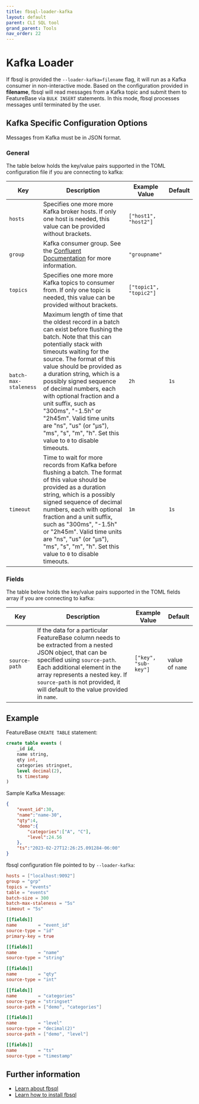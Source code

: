 ```yaml
---
title: fbsql-loader-kafka
layout: default
parent: CLI SQL tool
grand_parent: Tools
nav_order: 22
---
```


# Kafka Loader

<!-- copied from original  fbsql-loader-toml-config.md

Based on the configuration file provided as an argument to this flag, fbsql will read messages from a Kafka topic and submit them to FeatureBase via BULK INSERT statements.
-->

If fbsql is provided the `--loader-kafka=filename` flag, it will run as a Kafka consumer in non-interactive mode. Based on the configuration provided in **filename**, fbsql will read messages from a Kafka topic and submit them to FeatureBase via `BULK INSERT` statements. In this mode, fbsql processes messages until terminated by the user.

## Kafka Specific Configuration Options

Messages from Kafka must be in JSON format.

### General
The table below holds the key/value pairs supported in the TOML configuration file if you are connecting to kafka:

| Key | Description | Example Value | Default |
|---|---|---|---|
| `hosts` | Specifies one more more Kafka broker hosts. If only one host is needed, this value can be provided without brackets. | `["host1", "host2"]` | |
| `group` | Kafka consumer group. See the [Confluent Documentation](https://docs.confluent.io/platform/current/clients/consumer.html) for more information. | `"groupname"` | |
| `topics` | Specifies one more more Kafka topics to consumer from. If only one topic is needed, this value can be provided without brackets. | `["topic1", "topic2"]` | |
| `batch-max-staleness` | Maximum length of time that the oldest record in a batch can exist before flushing the batch. Note that this can potentially stack with timeouts waiting for the source. The format of this value should be provided as a duration string, which is a possibly signed sequence of decimal numbers, each with optional fraction and a unit suffix, such as "300ms", "-1.5h" or "2h45m". Valid time units are "ns", "us" (or "µs"), "ms", "s", "m", "h". Set this value to `0` to disable timeouts. | `2h` | `1s`|
| `timeout` | Time to wait for more records from Kafka before flushing a batch. The format of this value should be provided as a duration string, which is a possibly signed sequence of decimal numbers, each with optional fraction and a unit suffix, such as "300ms", "-1.5h" or "2h45m". Valid time units are "ns", "us" (or "µs"), "ms", "s", "m", "h". Set this value to `0` to disable timeouts.  | `1m` | `1s`|

### Fields
The table below holds the key/value pairs supported in the TOML fields array if you are connecting to kafka:

| Key | Description | Example Value | Default |
|---|---|---|---|
| `source-path` | If the data for a particular FeatureBase column needs to be extracted from a nested JSON object, that can be specified using `source-path`. Each additional element in the array represents a nested key. If `source-path` is not provided, it will default to the value provided in `name`. | `["key", "sub-key"]` | value of `name` |


## Example

FeatureBase `CREATE TABLE` statement:
```sql
create table events (
    _id id,
    name string,
    qty int,
    categories stringset,
    level decimal(2),
    ts timestamp
)
```

Sample Kafka Message:
```json
{
    "event_id":30,
    "name":"name-30",
    "qty":4,
    "demo":{
        "categories":["A", "C"],
        "level":24.56
    },
    "ts":"2023-02-27T12:26:25.091284-06:00"
}
```

fbsql configuration file pointed to by `--loader-kafka`:
```toml
hosts = ["localhost:9092"]
group = "grp"
topics = "events"
table = "events"
batch-size = 300
batch-max-staleness = "5s"
timeout = "5s"

[[fields]]
name        = "event_id"
source-type = "id"
primary-key = true

[[fields]]
name        = "name"
source-type = "string"

[[fields]]
name        = "qty"
source-type = "int"

[[fields]]
name        = "categories"
source-type = "stringset"
source-path = ["demo", "categories"]

[[fields]]
name        = "level"
source-type = "decimal(2)"
source-path = ["demo", "level"]

[[fields]]
name        = "ts"
source-type = "timestamp"
```

## Further information
* [Learn about fbsql](/docs/tools/fbsql/fbsql-home)
* [Learn how to install fbsql](/docs/tools/fbsql/fbsql-install)
